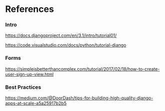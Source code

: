 # References

### Intro

https://docs.djangoproject.com/en/3.1/intro/tutorial01/

https://code.visualstudio.com/docs/python/tutorial-django

### Forms

https://simpleisbetterthancomplex.com/tutorial/2017/02/18/how-to-create-user-sign-up-view.html

### Best Practices

https://medium.com/@DoorDash/tips-for-building-high-quality-django-apps-at-scale-a5a25917b2b5
